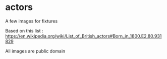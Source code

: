 # actors
A few images for fixtures 

Based on this list :
https://en.wikipedia.org/wiki/List_of_British_actors#Born_in_1800.E2.80.931829

All images are public domain
